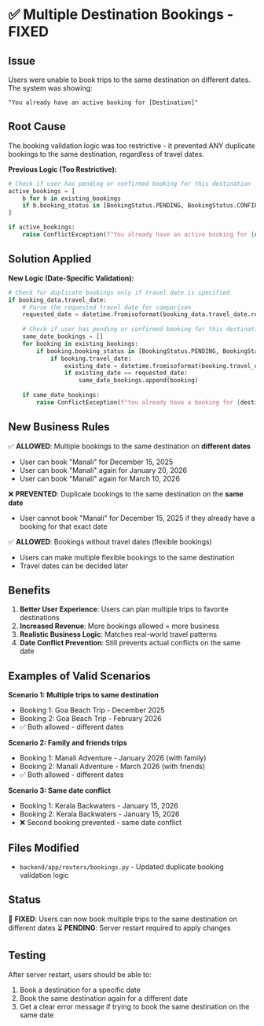 # ✅ Multiple Destination Bookings - FIXED

## Issue
Users were unable to book trips to the same destination on different dates. The system was showing:
```
"You already have an active booking for [Destination]"
```

## Root Cause
The booking validation logic was too restrictive - it prevented ANY duplicate bookings to the same destination, regardless of travel dates.

**Previous Logic (Too Restrictive):**
```python
# Check if user has pending or confirmed booking for this destination
active_bookings = [
    b for b in existing_bookings 
    if b.booking_status in [BookingStatus.PENDING, BookingStatus.CONFIRMED]
]

if active_bookings:
    raise ConflictException(f"You already have an active booking for {destination.name}")
```

## Solution Applied

**New Logic (Date-Specific Validation):**
```python
# Check for duplicate bookings only if travel date is specified
if booking_data.travel_date:
    # Parse the requested travel date for comparison
    requested_date = datetime.fromisoformat(booking_data.travel_date.replace('Z', '+00:00')).date()
    
    # Check if user has pending or confirmed booking for this destination on the SAME DATE
    same_date_bookings = []
    for booking in existing_bookings:
        if booking.booking_status in [BookingStatus.PENDING, BookingStatus.CONFIRMED]:
            if booking.travel_date:
                existing_date = datetime.fromisoformat(booking.travel_date.replace('Z', '+00:00')).date()
                if existing_date == requested_date:
                    same_date_bookings.append(booking)
    
    if same_date_bookings:
        raise ConflictException(f"You already have a booking for {destination.name} on {requested_date.strftime('%B %d, %Y')}. Please choose a different date.")
```

## New Business Rules

✅ **ALLOWED**: Multiple bookings to the same destination on **different dates**
- User can book "Manali" for December 15, 2025
- User can book "Manali" again for January 20, 2026
- User can book "Manali" again for March 10, 2026

❌ **PREVENTED**: Duplicate bookings to the same destination on the **same date**
- User cannot book "Manali" for December 15, 2025 if they already have a booking for that exact date

✅ **ALLOWED**: Bookings without travel dates (flexible bookings)
- Users can make multiple flexible bookings to the same destination
- Travel dates can be decided later

## Benefits

1. **Better User Experience**: Users can plan multiple trips to favorite destinations
2. **Increased Revenue**: More bookings allowed = more business
3. **Realistic Business Logic**: Matches real-world travel patterns
4. **Date Conflict Prevention**: Still prevents actual conflicts on the same date

## Examples of Valid Scenarios

**Scenario 1: Multiple trips to same destination**
- Booking 1: Goa Beach Trip - December 2025
- Booking 2: Goa Beach Trip - February 2026
- ✅ Both allowed - different dates

**Scenario 2: Family and friends trips**
- Booking 1: Manali Adventure - January 2026 (with family)
- Booking 2: Manali Adventure - March 2026 (with friends)
- ✅ Both allowed - different dates

**Scenario 3: Same date conflict**
- Booking 1: Kerala Backwaters - January 15, 2026
- Booking 2: Kerala Backwaters - January 15, 2026
- ❌ Second booking prevented - same date conflict

## Files Modified
- `backend/app/routers/bookings.py` - Updated duplicate booking validation logic

## Status
🎉 **FIXED**: Users can now book multiple trips to the same destination on different dates
⏳ **PENDING**: Server restart required to apply changes

## Testing
After server restart, users should be able to:
1. Book a destination for a specific date
2. Book the same destination again for a different date
3. Get a clear error message if trying to book the same destination on the same date